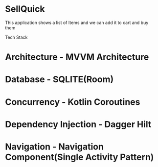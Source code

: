 # SellQuick

This application shows a list of Items and we can add it to cart and buy them

Tech Stack

# Architecture - MVVM Architecture

# Database - SQLITE(Room)

# Concurrency - Kotlin Coroutines

# Dependency Injection - Dagger Hilt

# Navigation - Navigation Component(Single Activity Pattern)

